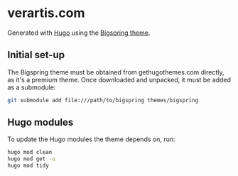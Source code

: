 # verartis.com

Generated with [Hugo](https://gohugo.io/) using the [Bigspring
theme](https://gethugothemes.com/products/bigspring).

## Initial set-up

The Bigspring theme must be obtained from gethugothemes.com directly, as it's a
premium theme. Once downloaded and unpacked, it must be added as a submodule:

```sh
git submodule add file:///path/to/bigspring themes/bigspring
```

## Hugo modules

To update the Hugo modules the theme depends on, run:

```sh
hugo mod clean
hugo mod get -u
hugo mod tidy
```
